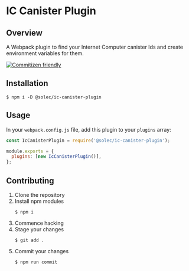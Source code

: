 # IC Canister Plugin

## Overview

A Webpack plugin to find your Internet Computer canister Ids and create environment variables for them.

[![Commitizen friendly](https://img.shields.io/badge/commitizen-friendly-brightgreen.svg)](http://commitizen.github.io/cz-cli/)

## Installation

```shell
$ npm i -D @solec/ic-canister-plugin
```

## Usage

In your `webpack.config.js` file, add this plugin to your `plugins` array:

```javascript
const IcCanisterPlugin = require('@solec/ic-canister-plugin');

module.exports = {
  plugins: [new IcCanisterPlugin()],
};
```

## Contributing

1. Clone the repository
1. Install npm modules
   ```shell
   $ npm i
   ```
1. Commence hacking
1. Stage your changes
   ```shell
   $ git add .
   ```
1. Commit your changes
   ```shell
   $ npm run commit
   ```
